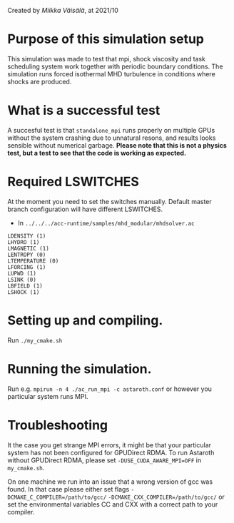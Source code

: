 Created by *Miikka Väisälä*, at 2021/10

# Purpose of this simulation setup 

This simulation was made to test that mpi, shock viscosity and task scheduling
system work together with periodic boundary conditions. The simulation runs
forced isothermal MHD turbulence in conditions where shocks are produced. 

# What is a successful test

A succesful test is that `standalone_mpi` runs properly on multiple GPUs
without the system crashing due to unnatural resons, and results looks sensible
without numerical garbage. **Please note that this is not a physics test, but a
test to see that the code is working as expected.**

# Required LSWITCHES 

At the moment you need to set the switches manually. Default master branch
configuration will have different LSWITCHES.

* In `../../../acc-runtime/samples/mhd_modular/mhdsolver.ac`

```
LDENSITY (1)
LHYDRO (1)
LMAGNETIC (1)
LENTROPY (0)
LTEMPERATURE (0)
LFORCING (1)
LUPWD (1)
LSINK (0)
LBFIELD (1)
LSHOCK (1)
```

# Setting up and compiling.

Run `./my_cmake.sh`

# Running the simulation. 

Run e.g. `mpirun -n 4 ./ac_run_mpi -c astaroth.conf` or however you particular
system runs MPI. 

# Troubleshooting

It the case you get strange MPI errors, it might be that your particular system
has not been configured for GPUDirect RDMA. To run Astaroth without GPUDirect
RDMA, please set `-DUSE_CUDA_AWARE_MPI=OFF` in `my_cmake.sh`. 

On one machine we run into an issue that a wrong version of gcc was found. In
that case please either set flags `-DCMAKE_C_COMPILER=/path/to/gcc/`
`-DCMAKE_CXX_COMPILER=/path/to/gcc/` or set the environmental variables CC and
CXX with a correct path to your compiler. 

